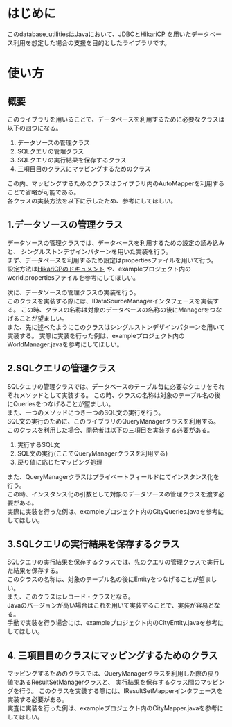 # はじめに
このdatabase_utilitiesはJavaにおいて、JDBCと[HikariCP](https://github.com/brettwooldridge/HikariCP)
を用いたデータベース利用を想定した場合の支援を目的としたライブラリです。

# 使い方
## 概要
このライブラリを用いることで、データベースを利用するために必要なクラスは以下の四つになる。

1. データソースの管理クラス
2. SQLクエリの管理クラス
3. SQLクエリの実行結果を保存するクラス
4. 三項目目のクラスにマッピングするためのクラス

この内、マッピングするためのクラスはライブラリ内のAutoMapperを利用することで省略が可能である。  
各クラスの実装方法を以下に示したため、参考にしてほしい。

## 1.データソースの管理クラス
データソースの管理クラスでは、データベースを利用するための設定の読み込みと、
シングルストンデザインパターンを用いた実装を行う。  
まず、データベースを利用するため設定はpropertiesファイルを用いて行う。  
設定方法は[HikariCPのドキュメント](https://github.com/brettwooldridge/HikariCP#rocket-initialization)
や、exampleプロジェクト内のworld.propertiesファイルを参考にしてほしい。

次に、データソースの管理クラスの実装を行う。  
このクラスを実装する際には、IDataSourceManagerインタフェースを実装する。 
この時、クラスの名称は対象のデータベースの名称の後にManagerをつなげることが望ましい。  
また、先に述べたようにこのクラスはシングルストンデザインパターンを用いて実装する。
実際に実装を行った例は、exampleプロジェクト内のWorldManager.javaを参考にしてほしい。

## 2.SQLクエリの管理クラス
SQLクエリの管理クラスでは、データベースのテーブル毎に必要なクエリをそれぞれメソッドとして実装する。
この時、クラスの名称は対象のテーブル名の後にQueriesをつなげることが望ましい。  
また、一つのメソッドにつき一つのSQL文の実行を行う。  
SQL文の実行のために、このライブラリのQueryManagerクラスを利用する。  
このクラスを利用した場合、開発者は以下の三項目を実装する必要がある。  

1. 実行するSQL文
2. SQL文の実行(ここでQueryManagerクラスを利用する)
3. 戻り値に応じたマッピング処理

また、QueryManagerクラスはプライベートフィールドにてインスタンス化を行う。  
この時、インスタンス化の引数として対象のデータソースの管理クラスを渡す必要がある。  
実際に実装を行った例は、exampleプロジェクト内のCityQueries.javaを参考にしてほしい。

## 3.SQLクエリの実行結果を保存するクラス
SQLクエリの実行結果を保存するクラスでは、先のクエリの管理クラスで実行した結果を保存する。  
このクラスの名称は、対象のテーブル名の後にEntityをつなげることが望ましい。  
また、このクラスはレコード・クラスとなる。  
Javaのバージョンが高い場合はこれを用いて実装することで、実装が容易となる。  
手動で実装を行う場合には、exampleプロジェクト内のCityEntity.javaを参考にしてほしい。

## 4. 三項目目のクラスにマッピングするためのクラス
マッピングするためのクラスでは、QueryManagerクラスを利用した際の戻り値であるResultSetManagerクラスと、
実行結果を保存するクラス間のマッピングを行う。
このクラスを実装する際には、IResultSetMapperインタフェースを実装する必要がある。  
実査に実装を行った例は、exampleプロジェクト内のCityMapper.javaを参考にしてほしい。